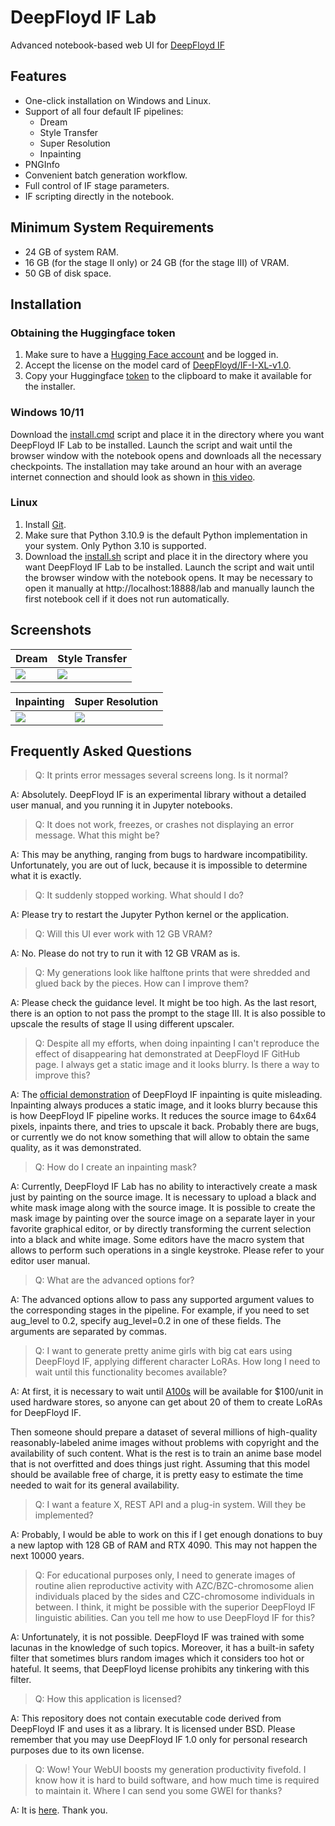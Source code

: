 # DeepFloyd IF Lab

Advanced notebook-based web UI for [DeepFloyd IF](https://github.com/deep-floyd/IF)

## Features

* One-click installation on Windows and Linux.
* Support of all four default IF pipelines: 
    * Dream
    * Style Transfer
    * Super Resolution
    * Inpainting
* PNGInfo
* Convenient batch generation workflow.
* Full control of IF stage parameters.
* IF scripting directly in the notebook.

## Minimum System Requirements

* 24 GB of system RAM.
* 16 GB (for the stage II only) or 24 GB (for the stage III) of VRAM.
* 50 GB of disk space.

## Installation 

### Obtaining the Huggingface token

1. Make sure to have a [Hugging Face account](https://huggingface.co/join) and be logged in.
2. Accept the license on the model card of [DeepFloyd/IF-I-XL-v1.0](https://huggingface.co/DeepFloyd/IF-I-XL-v1.0).
3. Copy your Huggingface [token](https://huggingface.co/settings/tokens) to the clipboard to make it available for the
   installer.

### Windows 10/11

Download the [install.cmd](https://raw.githubusercontent.com/GChristensen/deepfloyd_if_lab/main/scripts/install.cmd) 
script and place it in the directory where you want DeepFloyd IF Lab to be installed.
Launch the script and wait until the browser window with the notebook opens and downloads all the necessary checkpoints.
The installation may take around an hour with an average internet connection and should look as shown in 
[this video](https://youtu.be/0O12LeWgVQY).

### Linux

1. Install [Git](https://git-scm.com/download/linux).
2. Make sure that Python 3.10.9 is the default Python implementation in your system. Only Python 3.10 is supported.
3. Download the [install.sh](https://raw.githubusercontent.com/GChristensen/deepfloyd_if_lab/main/scripts/install.sh)
   script and place it in the directory where you want DeepFloyd IF Lab to be installed.
   Launch the script and wait until the browser window with the notebook opens. It may be necessary to open it manually
   at http://localhost:18888/lab and manually launch the first notebook cell if it does not run automatically.

## Screenshots
| Dream | Style Transfer |
|---|---|
|<a target="_blank" href="https://user-images.githubusercontent.com/170405/243439368-5aeefed6-594b-430a-9414-fb8abfaf5c76.png"><img align="left" src="https://user-images.githubusercontent.com/170405/243440233-8a13ad68-4656-4e40-8e2e-43f36cc31b0d.png"></a>|<a target="_blank" href="https://user-images.githubusercontent.com/170405/243439363-d8c91795-5d22-4b20-a5b3-185e932166b8.png"><img src="https://user-images.githubusercontent.com/170405/243440231-2968d367-81bb-47fe-a223-73ba51eb9ffc.png"></a>|

| Inpainting | Super Resolution |
|------------|------------------|
|<a target="_blank" align="left" href="https://user-images.githubusercontent.com/170405/243439342-8ac57d06-aa46-4214-b4eb-3ba8150d339a.png"><img src="https://user-images.githubusercontent.com/170405/243440219-65eaf5fa-6a37-49e4-b82d-a0b57ad69ba9.png"></a>|<a target="_blank" href="https://user-images.githubusercontent.com/170405/243439353-c07ed02f-044e-4275-a255-50fe2ee29968.png"><img src="https://user-images.githubusercontent.com/170405/243440229-979f0d35-1001-46b3-9715-a4253e7d1a31.png"></a>|


## Frequently Asked Questions

>Q: It prints error messages several screens long. Is it normal?

A: Absolutely. DeepFloyd IF is an experimental library without a detailed user manual,
and you running it in Jupyter notebooks.

>Q: It does not work, freezes, or crashes not displaying an error message. What this might be?

A: This may be anything, ranging from bugs to hardware incompatibility.
Unfortunately, you are out of luck, because it is impossible to determine what it is exactly.

>Q: It suddenly stopped working. What should I do?

A: Please try to restart the Jupyter Python kernel or the application.

>Q: Will this UI ever work with 12 GB VRAM?

A: No. Please do not try to run it with 12 GB VRAM as is.

>Q: My generations look like halftone prints that were shredded and glued back by the pieces. How can I improve them?

A: Please check the guidance level. It might be too high. As the last resort, there is an option to not pass the
prompt to the stage III. It is also possible to upscale the results of stage II using different upscaler.

>Q: Despite all my efforts, when doing inpainting I can't reproduce the effect of disappearing hat demonstrated
> at DeepFloyd IF GitHub page. I always get a static image and it looks blurry. Is there a way to improve this?

A: The [official demonstration](https://github.com/deep-floyd/IF#iv-zero-shot-inpainting) of DeepFloyd IF inpainting 
is quite misleading. Inpainting always produces a static image, and it looks blurry because this is how DeepFloyd IF
pipeline works. It reduces the source image to 64x64 pixels, inpaints there, and tries to upscale it back. 
Probably there are bugs, or currently we do not know something that will allow to obtain the same quality,
as it was demonstrated. 

>Q: How do I create an inpainting mask?

A: Currently, DeepFloyd IF Lab has no ability to interactively create a mask just by painting on the source image.
It is necessary to upload a black and white mask image along with the source image. It is possible
to create the mask image by painting over the source image on a separate layer in your favorite graphical editor, 
or by directly transforming the current selection into a black and white image. 
Some editors have the macro system that allows to perform such operations in a single keystroke. Please refer to your 
editor user manual.

>Q: What are the advanced options for?

A: The advanced options allow to pass any supported argument values to the corresponding stages in the pipeline. 
For example, if you need to set aug_level to 0.2, specify aug_level=0.2 in one of these fields. The arguments are separated by commas.

>Q: I want to generate pretty anime girls with big cat ears using DeepFloyd IF, applying different character LoRAs.
How long I need to wait until this functionality becomes available?

A: At first, it is necessary to wait until [A100s](https://en.wikipedia.org/wiki/Ampere_(microarchitecture)) will be 
available for $100/unit in used hardware stores, so anyone can get about 20 of them to create LoRAs for DeepFloyd IF. 

Then someone should prepare a dataset of several millions of high-quality reasonably-labeled anime images without
problems with copyright and the availability of such content. What is the rest is to train an anime base model that is not 
overfitted and does things just right. Assuming that this model should be available free of charge, it is pretty
easy to estimate the time needed to wait for its general availability.

>Q: I want a feature X, REST API and a plug-in system. Will they be implemented?

A: Probably, I would be able to work on this if I get enough donations to buy a new laptop with 128 GB of RAM and RTX 4090.
This may not happen the next 10000 years.

>Q: For educational purposes only, I need to generate images of routine alien reproductive activity with AZC/BZC-chromosome
> alien individuals placed by the sides and CZC-chromosome individuals in between. I think, it might be possible with the
> superior DeepFloyd IF linguistic abilities. Can you tell me how to use DeepFloyd IF for this?

A: Unfortunately, it is not possible. DeepFloyd IF was trained with some lacunas in the knowledge of such topics. Moreover, it has
a built-in safety filter that sometimes blurs random images which it considers too hot or hateful.
It seems, that DeepFloyd license prohibits any tinkering with this filter.

>Q: How this application is licensed?

A: This repository does not contain executable code derived from DeepFloyd IF and uses it as a library. 
It is licensed under BSD. Please remember that you may use DeepFloyd IF 1.0 only for personal research 
purposes due to its own license.

>Q: Wow! Your WebUI boosts my generation productivity fivefold. I know how it is hard to build
> software, and how much time is required to maintain it. Where I can send you some GWEI for thanks?

A: It is <a href="https://link.depay.com/AXgtLB6v1Iqx1Ufmnh7Hf">here</a>. Thank you.